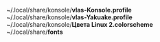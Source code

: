 ~/.local/share/konsole/**vlas-Konsole.profile**<br />
~/.local/share/konsole/**vlas-Yakuake.profile**<br />
~/.local/share/konsole/**Цвета Linux 2.colorscheme**<br />
~/.local/share/**fonts**<br />
